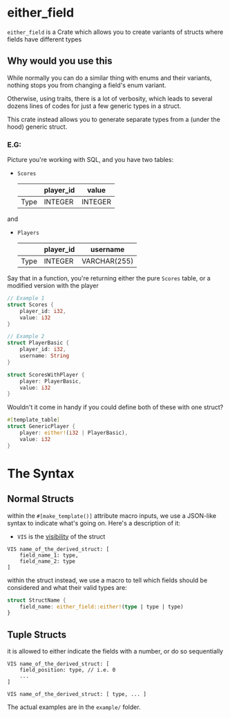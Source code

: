# either_field
`either_field` is a Crate which allows you to create variants of structs where fields have different types

## Why would you use this
While normally you can do a similar thing with enums and their variants, nothing stops you from changing a field's enum variant.

Otherwise, using traits, there is a lot of verbosity, which leads to several dozens lines of codes for just a few generic types in a struct.

This crate instead allows you to generate separate types from a (under the hood) generic struct.

### E.G:
Picture you're working with SQL, and you have two tables:
- `Scores`

  | | player_id | value |
  |-|-|-|
  |Type| INTEGER | INTEGER |

and
- `Players`

  | | player_id | username |
  |-|-|-|
  |Type| INTEGER | VARCHAR(255) |

Say that in a function, you're returning either the pure `Scores` table, or a modified version with the player
```rs
// Example 1
struct Scores {
    player_id: i32,
    value: i32
}

// Example 2
struct PlayerBasic {
    player_id: i32,
    username: String
}

struct ScoresWithPlayer {
    player: PlayerBasic,
    value: i32
}
```

Wouldn't it come in handy if you could define both of these with one struct?
```rs
#[template_table]
struct GenericPlayer {
    player: either!(i32 | PlayerBasic),
    value: i32
}
```

# The Syntax
## Normal Structs
within the `#[make_template()]` attribute macro inputs, we use a JSON-like syntax to indicate what's going on. Here's a description of it:

- `VIS` is the [visibility](https://doc.rust-lang.org/reference/visibility-and-privacy.html) of the struct
```
VIS name_of_the_derived_struct: [
    field_name_1: type,
    field_name_2: type
]
```

within the struct instead, we use a macro to tell which fields should be considered and what their valid types are:
```rs
struct StructName {
    field_name: either_field::either!(type | type | type)
}
```

## Tuple Structs
it is allowed to either indicate the fields with a number, or do so sequentially
```
VIS name_of_the_derived_struct: [
    field_position: type, // i.e. 0
    ...
]
```

```
VIS name_of_the_derived_struct: [ type, ... ]
```

The actual examples are in the `example/` folder.
